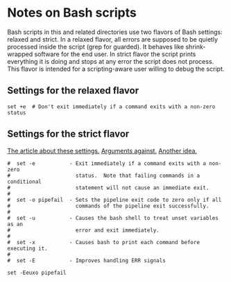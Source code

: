 # Notes on Bash scripts

Bash scripts in this and related directories use two flavors of Bash
settings: relaxed and strict.  In a relaxed flavor, all errors are supposed
to be quietly processed inside the script (grep for guarded).  It behaves
like shrink-wrapped software for the end user.  In strict flavor the script
prints everything it is doing and stops at any error the script does not
process.  This flavor is intended for a scripting-aware user willing to
debug the script.

## Settings for the relaxed flavor

```
set +e  # Don't exit immediately if a command exits with a non-zero status
```

## Settings for the strict flavor

[The article about these settings.](https://vaneyckt.io/posts/safer_bash_scripts_with_set_euxo_pipefail)
[Arguments
against.](https://www.reddit.com/r/commandline/comments/g1vsxk/comment/fniifmk)
[Another idea.](http://redsymbol.net/articles/unofficial-bash-strict-mode)

```
#  set -e           - Exit immediately if a command exits with a non-zero
#                     status.  Note that failing commands in a conditional
#                     statement will not cause an immediate exit.
#
#  set -o pipefail  - Sets the pipeline exit code to zero only if all
#                     commands of the pipeline exit successfully.
#
#  set -u           - Causes the bash shell to treat unset variables as an
#                     error and exit immediately.
#
#  set -x           - Causes bash to print each command before executing it.
#
#  set -E           - Improves handling ERR signals

set -Eeuxo pipefail
```
